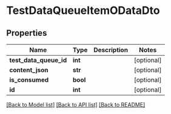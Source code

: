 # TestDataQueueItemODataDto

## Properties
Name | Type | Description | Notes
------------ | ------------- | ------------- | -------------
**test_data_queue_id** | **int** |  | [optional] 
**content_json** | **str** |  | [optional] 
**is_consumed** | **bool** |  | [optional] 
**id** | **int** |  | [optional] 

[[Back to Model list]](../README.md#documentation-for-models) [[Back to API list]](../README.md#documentation-for-api-endpoints) [[Back to README]](../README.md)


